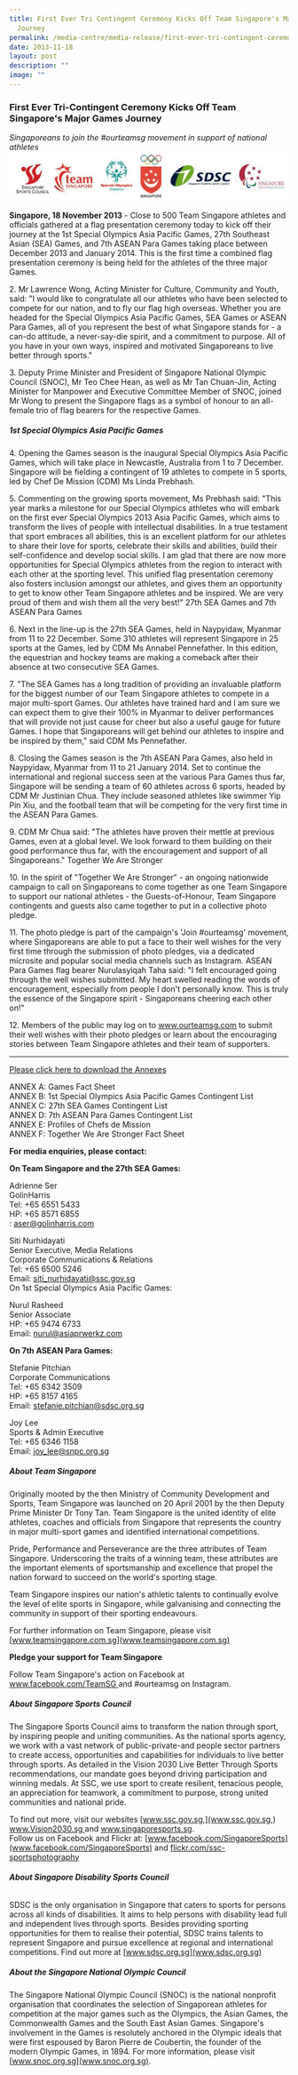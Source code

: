 ```yaml
---
title: First Ever Tri Contingent Ceremony Kicks Off Team Singapore's Major Games
  Journey
permalink: /media-centre/media-release/first-ever-tri-contingent-ceremony-kicks-off-team-spores-major-games/
date: 2013-11-18
layout: post
description: ""
image: ""
---
```

### **First Ever Tri-Contingent Ceremony Kicks Off Team Singapore's Major Games Journey**


*Singaporeans to join the #ourteamsg movement in support of national athletes*
![](/images/Media%20Centre/Media%20Release/2013/Nov/FIRSTEVERTRICONTINGENTCEREMONYKICKSOFFTEAMSINGAPOREMAJORGAMESJOURNEYMainPar0064Imagegif.gif)

**Singapore, 18 November 2013** - Close to 500 Team Singapore athletes and officials gathered at a flag presentation ceremony today to kick off their journey at the 1st Special Olympics Asia Pacific Games, 27th Southeast Asian (SEA) Games, and 7th ASEAN Para Games taking place between December 2013 and January 2014. This is the first time a combined flag presentation ceremony is being held for the athletes of the three major Games.

2\. Mr Lawrence Wong, Acting Minister for Culture, Community and Youth, said: "I would like to congratulate all our athletes who have been selected to compete for our nation, and to fly our flag high overseas. Whether you are headed for the Special Olympics Asia Pacific Games, SEA Games or ASEAN Para Games, all of you represent the best of what Singapore stands for - a can-do attitude, a never-say-die spirit, and a commitment to purpose. All of you have in your own ways, inspired and motivated Singaporeans to live better through sports."

3\. Deputy Prime Minister and President of Singapore National Olympic Council (SNOC), Mr Teo Chee Hean, as well as Mr Tan Chuan-Jin, Acting Minister for Manpower and Executive Committee Member of SNOC, joined Mr Wong to present the Singapore flags as a symbol of honour to an all-female trio of flag bearers for the respective Games.

##### **1st Special Olympics Asia Pacific Games**

4\. Opening the Games season is the inaugural Special Olympics Asia Pacific Games, which will take place in Newcastle, Australia from 1 to 7 December. Singapore will be fielding a contingent of 19 athletes to compete in 5 sports, led by Chef De Mission (CDM) Ms Linda Prebhash.

5\. Commenting on the growing sports movement, Ms Prebhash said: "This year marks a milestone for our Special Olympics athletes who will embark on the first ever Special Olympics 2013 Asia Pacific Games, which aims to transform the lives of people with intellectual disabilities. In a true testament that sport embraces all abilities, this is an excellent platform for our athletes to share their love for sports, celebrate their skills and abilities, build their self-confidence and develop social skills. I am glad that there are now more opportunities for Special Olympics athletes from the region to interact with each other at the sporting level. This unified flag presentation ceremony also fosters inclusion amongst our athletes, and gives them an opportunity to get to know other Team Singapore athletes and be inspired. We are very proud of them and wish them all the very best!"
27th SEA Games and 7th ASEAN Para Games

6\. Next in the line-up is the 27th SEA Games, held in Naypyidaw, Myanmar from 11 to 22 December. Some 310 athletes will represent Singapore in 25 sports at the Games, led by CDM Ms Annabel Pennefather. In this edition, the equestrian and hockey teams are making a comeback after their absence at two consecutive SEA Games.

7\. "The SEA Games has a long tradition of providing an invaluable platform for the biggest number of our Team Singapore athletes to compete in a major multi-sport Games. Our athletes have trained hard and I am sure we can expect them to give their 100% in Myanmar to deliver performances that will provide not just cause for cheer but also a useful gauge for future Games. I hope that Singaporeans will get behind our athletes to inspire and be inspired by them," said CDM Ms Pennefather.

8\. Closing the Games season is the 7th ASEAN Para Games, also held in Naypyidaw, Myanmar from 11 to 21 January 2014. Set to continue the international and regional success seen at the various Para Games thus far, Singapore will be sending a team of 60 athletes across 6 sports, headed by CDM Mr Justinian Chua. They include seasoned athletes like swimmer Yip Pin Xiu, and the football team that will be competing for the very first time in the ASEAN Para Games.

9\. CDM Mr Chua said: "The athletes have proven their mettle at previous Games, even at a global level. We look forward to them building on their good performance thus far, with the encouragement and support of all Singaporeans."
Together We Are Stronger

10\. In the spirit of "Together We Are Stronger" - an ongoing nationwide campaign to call on Singaporeans to come together as one Team Singapore to support our national athletes - the Guests-of-Honour, Team Singapore contingents and guests also came together to put in a collective photo pledge.

11\. The photo pledge is part of the campaign's 'Join #ourteamsg' movement, where Singaporeans are able to put a face to their well wishes for the very first time through the submission of photo pledges, via a dedicated microsite and popular social media channels such as Instagram. ASEAN Para Games flag bearer Nurulasyiqah Taha said: "I felt encouraged going through the well wishes submitted. My heart swelled reading the words of encouragement, especially from people I don't personally know. This is truly the essence of the Singapore spirit - Singaporeans cheering each other on!"

12\. Members of the public may log on to www.ourteamsg.com to submit their well wishes with their photo pledges or learn about the encouraging stories between Team Singapore athletes and their team of supporters.

---

[Please click here to download the Annexes](/files/Media%20Centre/Media%20Release/2013/Nov/AnnexesFIRST%20EVER%20TRICONTINGENT%20CEREMONY%20KICKS%20OFF%20TEAM%20SINGAPORE%20MAJOR%20GAMES%20JOURNEYpdf.pdf)

ANNEX A: Games Fact Sheet
<br>ANNEX B: 1st Special Olympics Asia Pacific Games Contingent List
<br>ANNEX C: 27th SEA Games Contingent List
<br>ANNEX D: 7th ASEAN Para Games Contingent List
<br>ANNEX E: Profiles of Chefs de Mission
<br>ANNEX F: Together We Are Stronger Fact Sheet

**For media enquiries, please contact:**

**On Team Singapore and the 27th SEA Games:**

Adrienne Ser
<br>GolinHarris
<br>Tel: +65 6551 5433
<br>HP: +65 8571 6855
<br>: [aser@golinharris.com](aser@golinharris.com)

Siti Nurhidayati
<br>Senior Executive, Media Relations
<br>Corporate Communications & Relations
<br>Tel: +65 6500 5246
<br>Email: [siti_nurhidayati@ssc.gov.sg](siti_nurhidayati@ssc.gov.sg)
<br>On 1st Special Olympics Asia Pacific Games:

Nurul Rasheed
<br>Senior Associate
<br>HP: +65 9474 6733
<br>Email: nurul@asiaprwerkz.com

**On 7th ASEAN Para Games:**

Stefanie Pitchian
<br>Corporate Communications
<br>Tel: +65 6342 3509
<br>HP: +65 8157 4165
<br>Email: stefanie.pitchian@sdsc.org.sg

Joy Lee
<br>Sports & Admin Executive
<br>Tel: +65 6346 1158
<br>Email: joy_lee@snpc.org.sg

##### **About Team Singapore**
Originally mooted by the then Ministry of Community Development and Sports, Team Singapore was launched on 20 April 2001 by the then Deputy Prime Minister Dr Tony Tan. Team Singapore is the united identity of elite athletes, coaches and officials from Singapore that represents the country in major multi-sport games and identified international competitions.

Pride, Performance and Perseverance are the three attributes of Team Singapore. Underscoring the traits of a winning team, these attributes are the important elements of sportsmanship and excellence that propel the nation forward to succeed on the world's sporting stage.

Team Singapore inspires our nation's athletic talents to continually evolve the level of elite sports in Singapore, while galvanising and connecting the community in support of their sporting endeavours.

For further information on Team Singapore, please visit [www.teamsingapore.com.sg](www.teamsingapore.com.sg)

**Pledge your support for Team Singapore**

Follow Team Singapore's action on Facebook at [www.facebook.com/TeamSG ](www.facebook.com/TeamSG )and #ourteamsg on Instagram.

##### **About Singapore Sports Council**
The Singapore Sports Council aims to transform the nation through sport, by inspiring people and uniting communities. As the national sports agency, we work with a vast network of public-private-and people sector partners to create access, opportunities and capabilities for individuals to live better through sports. As detailed in the Vision 2030 Live Better Through Sports recommendations, our mandate goes beyond driving participation and winning medals. At SSC, we use sport to create resilient, tenacious people, an appreciation for teamwork, a commitment to purpose, strong united communities and national pride. 

To find out more, visit our websites [www.ssc.gov.sg,](www.ssc.gov.sg,) [www.Vision2030.sg ](www.Vision2030.sg )and www.singaporesports.sg. 
<br>
Follow us on Facebook and Flickr at: [www.facebook.com/SingaporeSports](www.facebook.com/SingaporeSports) and [flickr.com/ssc-sportsphotography](flickr.com/ssc-sportsphotography)

###### **About Singapore Disability Sports Council**
SDSC is the only organisation in Singapore that caters to sports for persons across all kinds of disabilities. It aims to help persons with disability lead full and independent lives through sports. Besides providing sporting opportunities for them to realise their potential, SDSC trains talents to represent Singapore and pursue excellence at regional and international competitions. Find out more at [www.sdsc.org.sg](www.sdsc.org.sg)

##### **About the Singapore National Olympic Council**
The Singapore National Olympic Council (SNOC) is the national nonprofit organisation that coordinates the selection of Singaporean athletes for competition at the major games such as the Olympics, the Asian Games, the Commonwealth Games and the South East Asian Games. Singapore's involvement in the Games is resolutely anchored in the Olympic ideals that were first espoused by Baron Pierre de Coubertin, the founder of the modern Olympic Games, in 1894. For more information, please visit [www.snoc.org.sg](www.snoc.org.sg).
